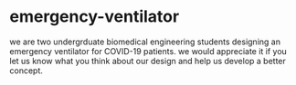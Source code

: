 # emergency-ventilator
we are two undergrduate biomedical engineering students designing an emergency ventilator for COVID-19 patients.
we would appreciate it if you let us know what you think about our design and help us develop a better concept.
